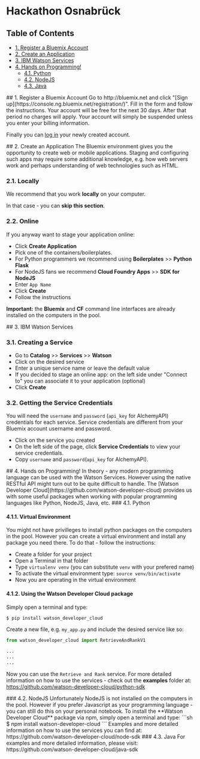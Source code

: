 # Hackathon Osnabrück

## Table of Contents
  * [1. Register a Bluemix Account](#bluemixlogin)
  * [2. Create an Application](#createapp)
  * [3. IBM Watson Services](#services)
  * [4. Hands on Programming!](#programming)
    * [4.1. Python](#python)
    * [4.2. NodeJS](#nodejs)
    * [4.3. Java](#java)


<a name="bluemixlogin" />
## 1. Register a Bluemix Account
Go to http://bluemix.net and click "[Sign up](https://console.ng.bluemix.net/registration/)". Fill in the form and follow the instructions. Your account will be free for the next 30 days. After that period no charges will apply. Your account will simply be suspended unless you enter your billing information.

Finally you can [log in](https://idaas.iam.ibm.com/) your newly created account.


<a name="createapp" />
## 2. Create an Application
The Bluemix environment gives you the opportunity to create web or mobile applications. Staging and configuring such apps may require some additional knowledge, e.g. how web servers work and perhaps understanding of web technologies such as HTML.

### 2.1. Locally
We recommend that you work **locally** on your computer.

In that case - you can **skip this section**.

### 2.2. Online
If you anyway want to stage your application online:
  - Click **Create Application**
  - Pick one of the containers/boilerplates.
   - For Python programmers we recommend using **Boilerplates** >> **Python Flask**
   - For NodeJS fans we recommend **Cloud Foundry Apps** >> **SDK for NodeJS**
  - Enter `App Name`
  - Click **Create**
  - Follow the instructions

**Important:** the **Bluemix** and **CF** command line interfaces are already installed on the computers in the pool.


<a name="services" />
## 3. IBM Watson Services

### 3.1. Creating a Service
- Go to **Catalog** >> **Services** >> **Watson**
- Click on the desired service
- Enter a unique service name or leave the default value
- If you decided to stage an online app: on the left side under "Connect to" you can associate it to your application (optional)
- Click **Create**

### 3.2. Getting the Service Credentials
You will need the `username` and `password` (`api_key` for AlchemyAPI) credentials for each service. Service credentials are different from your Bluemix account username and password.

- Click on the service you created
- On the left side of the page, click **Service Credentials** to view your service credentials.
- Copy `username` and `password`(`api_key` for AlchemyAPI).

<a name="programming" />
## 4. Hands on Programming!
In theory - any modern programming language can be used with the Watson Services. However using the native RESTful API might turn out to be quite difficult to handle. The [Watson Developer Cloud](https://github.com/watson-developer-cloud) provides us with some useful packages when working with popular programming languages like Python, NodeJS, Java, etc.

<a name="python" />
### 4.1. Python

#### 4.1.1. Virtual Environment
You might not have privilleges to install python packages on the computers in the pool. However you can create a virtual environment and install any package you need there. To do that - follow the instructions:
- Create a folder for your project
- Open a Terminal in that folder
- Type `virtualenv venv` (you can substitute `venv` with your prefered name)
- To activate the virtual environment type: `source venv/bin/activate`
- Now you are operating in the virtual environment

#### 4.1.2. Using the Watson Developer Cloud package
Simply open a terminal and type:
```sh
$ pip install watson_developer_cloud
```

Create a new file, e.g. `my_app.py` and include the desired service like so:
```python
from watson_developer_cloud import RetrieveAndRankV1

...
...
...
```

Now you can use the `Retrieve and Rank` service. For more detailed information on how to use the services - check out the **examples** folder at: https://github.com/watson-developer-cloud/python-sdk

<a name="nodejs" />
### 4.2. NodeJS
Unfortunately NodeJS is not installed on the computers in the pool. However if you prefer Javascript as your programming language - you can still do this on your personal notebook. To install the **Watson Developer Cloud** package via npm, simply open a terminal and type:
```sh
$ npm install watson-developer-cloud
```
Examples and more detailed information on how to use the services you can find at: https://github.com/watson-developer-cloud/node-sdk

<a name="java" />
### 4.3. Java
For examples and more detailed information, please visit: https://github.com/watson-developer-cloud/java-sdk
